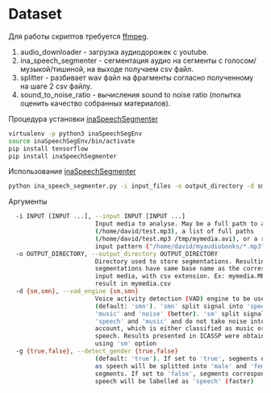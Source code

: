 # Dataset

Для работы скриптов требуется [ffmpeg](https://www.ffmpeg.org/).

1. audio_downloader - загрузка аудиодорожек с youtube.
2. ina_speech_segmenter - сегментация аудио на сегменты с голосом/музыкой/тишиной, на выходе получаем csv файл.
3. splitter - разбивает wav файл на фрагменты согласно полученному на шаге 2 csv файлу.
4. sound_to_noise_ratio - вычисления sound to noise ratio (попытка оценить качество собранных материалов).

Процедура установки [inaSpeechSegmenter](https://github.com/ina-foss/inaSpeechSegmenter)

```bash
virtualenv -p python3 inaSpeechSegEnv
source inaSpeechSegEnv/bin/activate
pip install tensorflow
pip install inaSpeechSegmenter
```

Использование [inaSpeechSegmenter](https://github.com/ina-foss/inaSpeechSegmenter)

```bash
python ina_speech_segmenter.py -i input_files -o output_directory -d smn -g true

```

Аргументы

```bash
  -i INPUT [INPUT ...], --input INPUT [INPUT ...]
                        Input media to analyse. May be a full path to a media
                        (/home/david/test.mp3), a list of full paths
                        (/home/david/test.mp3 /tmp/mymedia.avi), or a regex
                        input pattern ("/home/david/myaudiobooks/*.mp3")
  -o OUTPUT_DIRECTORY, --output_directory OUTPUT_DIRECTORY
                        Directory used to store segmentations. Resulting
                        segmentations have same base name as the corresponding
                        input media, with csv extension. Ex: mymedia.MPG will
                        result in mymedia.csv
  -d {sm,smn}, --vad_engine {sm,smn}
                        Voice activity detection (VAD) engine to be used
                        (default: 'smn'). 'smn' split signal into 'speech',
                        'music' and 'noise' (better). 'sm' split signal into
                        'speech' and 'music' and do not take noise into
                        account, which is either classified as music or
                        speech. Results presented in ICASSP were obtained
                        using 'sm' option
  -g {true,false}, --detect_gender {true,false}
                        (default: 'true'). If set to 'true', segments detected
                        as speech will be splitted into 'male' and 'female'
                        segments. If set to 'false', segments corresponding to
                        speech will be labelled as 'speech' (faster)
```
